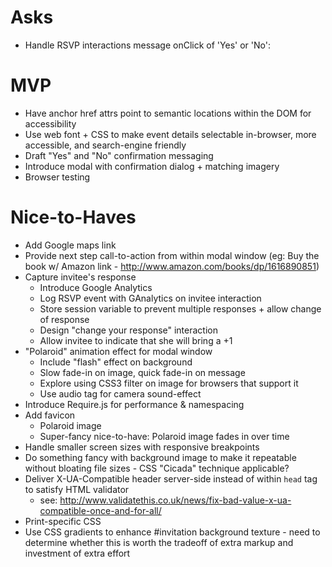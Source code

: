 # Asks
* Handle RSVP interactions message onClick of 'Yes' or 'No':

# MVP

* Have anchor href attrs point to semantic locations within the DOM
  for accessibility
* Use web font + CSS to make event details selectable in-browser, more
  accessible, and search-engine friendly
* Draft "Yes" and "No" confirmation messaging
* Introduce modal with confirmation dialog + matching imagery
* Browser testing

# Nice-to-Haves

* Add Google maps link
* Provide next step call-to-action from within modal window (eg: Buy
  the book w/ Amazon link - http://www.amazon.com/books/dp/1616890851)
* Capture invitee's response
  - Introduce Google Analytics
  - Log RSVP event with GAnalytics on invitee interaction
  - Store session variable to prevent multiple responses + allow change
    of response
  - Design "change your response" interaction
  - Allow invitee to indicate that she will bring a +1
* "Polaroid" animation effect for modal window
  - Include "flash" effect on background
  - Slow fade-in on image, quick fade-in on message
  - Explore using CSS3 filter on image for browsers that support it
  - Use audio tag for camera sound-effect
* Introduce Require.js for performance & namespacing
* Add favicon
  - Polaroid image
  - Super-fancy nice-to-have: Polaroid image fades in over time
* Handle smaller screen sizes with responsive breakpoints
* Do something fancy with background image to make it repeatable without
  bloating file sizes - CSS "Cicada" technique applicable?
* Deliver X-UA-Compatible header server-side instead of within `head`
  tag to satisfy HTML validator
  - see: http://www.validatethis.co.uk/news/fix-bad-value-x-ua-compatible-once-and-for-all/
* Print-specific CSS
* Use CSS gradients to enhance #invitation background texture - need to
  determine whether this is worth the tradeoff of extra markup and
  investment of extra effort

